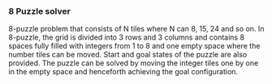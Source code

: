 ### 8 Puzzle solver
8-puzzle problem that consists of N tiles
where N can 8, 15, 24 and so on. In 8-puzzle, the grid is divided into 3 rows and 3 columns
and contains 8 spaces fully filled with integers from 1 to 8 and one empty space where the
number tiles can be moved. Start and goal states of the puzzle are also provided. The puzzle
can be solved by moving the integer tiles one by one in the empty space and henceforth
achieving the goal configuration.


